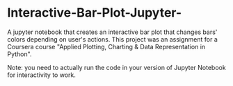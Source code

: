 # Interactive-Bar-Plot-Jupyter-

A jupyter notebook that creates an interactive bar plot that changes bars' colors depending on user's actions.
This project was an assignment for a Coursera course "Applied Plotting, Charting & Data Representation in Python".

Note: you need to actually run the code in your version of Jupyter Notebook for interactivity to work.
